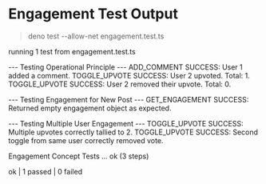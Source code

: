 # Engagement Test Output

> deno test --allow-net engagement.test.ts

running 1 test from engagement.test.ts

--- Testing Operational Principle ---
ADD_COMMENT SUCCESS: User 1 added a comment.
TOGGLE_UPVOTE SUCCESS: User 2 upvoted. Total: 1.
TOGGLE_UPVOTE SUCCESS: User 2 removed their upvote. Total: 0.

--- Testing Engagement for New Post ---
GET_ENGAGEMENT SUCCESS: Returned empty engagement object as expected.

--- Testing Multiple User Engagement ---
TOGGLE_UPVOTE SUCCESS: Multiple upvotes correctly tallied to 2.
TOGGLE_UPVOTE SUCCESS: Second toggle from same user correctly removed vote.

Engagement Concept Tests ... ok (3 steps)

ok | 1 passed | 0 failed